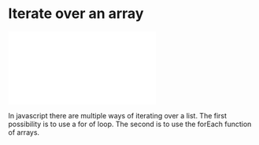 # Iterate over an array

![iterate.js](iterate.js "Iterate over an array")


In javascript there are multiple ways of iterating over a list. The first
possibility is to use a for of loop. The second is to use the forEach 
function of arrays.